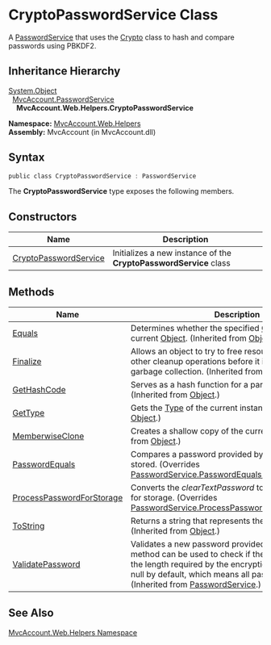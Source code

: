 CryptoPasswordService Class
===========================
A [PasswordService][1] that uses the [Crypto][2] class to hash and compare passwords using PBKDF2.


Inheritance Hierarchy
---------------------
[System.Object][3]  
  [MvcAccount.PasswordService][1]  
    **MvcAccount.Web.Helpers.CryptoPasswordService**  

**Namespace:** [MvcAccount.Web.Helpers][4]  
**Assembly:** MvcAccount (in MvcAccount.dll)

Syntax
------

```csharp
public class CryptoPasswordService : PasswordService
```

The **CryptoPasswordService** type exposes the following members.


Constructors
------------

Name                       | Description                                                       
-------------------------- | ----------------------------------------------------------------- 
[CryptoPasswordService][5] | Initializes a new instance of the **CryptoPasswordService** class 


Methods
-------

Name                            | Description                                                                                                                                                                                                                                              
------------------------------- | -------------------------------------------------------------------------------------------------------------------------------------------------------------------------------------------------------------------------------------------------------- 
[Equals][6]                     | Determines whether the specified [Object][3] is equal to the current [Object][3]. (Inherited from [Object][3].)                                                                                                                                          
[Finalize][7]                   | Allows an object to try to free resources and perform other cleanup operations before it is reclaimed by garbage collection. (Inherited from [Object][3].)                                                                                               
[GetHashCode][8]                | Serves as a hash function for a particular type. (Inherited from [Object][3].)                                                                                                                                                                           
[GetType][9]                    | Gets the [Type][10] of the current instance. (Inherited from [Object][3].)                                                                                                                                                                               
[MemberwiseClone][11]           | Creates a shallow copy of the current [Object][3]. (Inherited from [Object][3].)                                                                                                                                                                         
[PasswordEquals][12]            | Compares a password provided by a user to one that is stored. (Overrides [PasswordService.PasswordEquals(String, String)][13].)                                                                                                                          
[ProcessPasswordForStorage][14] | Converts the *clearTextPassword* to one that is suitable for storage. (Overrides [PasswordService.ProcessPasswordForStorage(String)][15].)                                                                                                               
[ToString][16]                  | Returns a string that represents the current object. (Inherited from [Object][3].)                                                                                                                                                                       
[ValidatePassword][17]          | Validates a new password provided by a user. This method can be used to check if the new password has the length required by the encryption method. Returns null by default, which means all passwords are valid. (Inherited from [PasswordService][1].) 


See Also
--------
[MvcAccount.Web.Helpers Namespace][4]  

[1]: ../../MvcAccount/PasswordService/README.md
[2]: http://msdn2.microsoft.com/en-us/library/gg538437
[3]: http://msdn2.microsoft.com/en-us/library/e5kfa45b
[4]: ../README.md
[5]: _ctor.md
[6]: http://msdn2.microsoft.com/en-us/library/bsc2ak47
[7]: http://msdn2.microsoft.com/en-us/library/4k87zsw7
[8]: http://msdn2.microsoft.com/en-us/library/zdee4b3y
[9]: http://msdn2.microsoft.com/en-us/library/dfwy45w9
[10]: http://msdn2.microsoft.com/en-us/library/42892f65
[11]: http://msdn2.microsoft.com/en-us/library/57ctke0a
[12]: PasswordEquals.md
[13]: ../../MvcAccount/PasswordService/PasswordEquals.md
[14]: ProcessPasswordForStorage.md
[15]: ../../MvcAccount/PasswordService/ProcessPasswordForStorage.md
[16]: http://msdn2.microsoft.com/en-us/library/7bxwbwt2
[17]: ../../MvcAccount/PasswordService/ValidatePassword.md